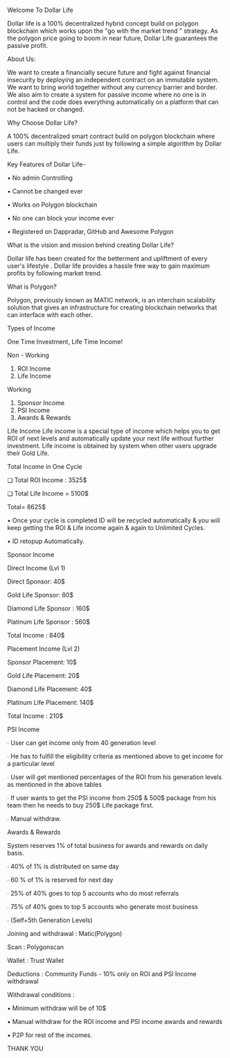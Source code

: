 Welcome To Dollar Life

Dollar life is a 100% decentralized hybrid concept build on polygon blockchain which works upon the "go with the market trend " strategy. 
As the polygon price going to boom in near future, Dollar Life guarantees the passive profit.

About Us:

We want to create a financially secure future
and fight against financial insecurity by
deploying an independent contract on an
immutable system.
We want to bring world together without any
currency barrier and border. We also aim to create
a system for passive income where no one is in
control and the code does everything
automatically on a platform that can not be
hacked or changed.

Why Choose
Dollar Life?

A 100% decentralized smart contract build on polygon
blockchain where users can multiply their funds just by
following a simple algorithm by Dollar Life.

Key Features of Dollar Life-

• No admin Controlling

• Cannot be changed ever

• Works on Polygon blockchain

• No one can block your income ever

• Registered on Dappradar, GitHub and Awesome Polygon

What is the vision and mission
behind creating Dollar Life?

Dollar life has been created for the betterment and
upliftment of every user's lifestyle . Dollar life
provides a hassle free way to gain maximum profits by
following market trend.

What is Polygon?

Polygon, previously known as MATIC network, is an interchain
scalability solution that gives an infrastructure for creating
blockchain networks that can interface with each other.

Types of Income

One Time Investment, Life Time Income!

Non - Working
1. ROI Income
2. Life Income

Working
1. Sponsor Income
2. PSI Income
3. Awards & Rewards

Life Income
Life income is a special type of income which helps
you to get ROI of next levels and automatically
update your next life without further investment. Life
income is obtained by system when other users
upgrade their Gold Life.

Total Income in One Cycle

❑ Total ROI Income : 3525$

❑ Total Life Income = 5100$

Total= 8625$

▪ Once your cycle is completed ID will be recycled
automatically & you will keep getting the ROI &
Life income again & again to Unlimited Cycles.

▪ ID retopup Automatically.

Sponsor Income

Direct Income (Lvl 1)

Direct Sponsor: 40$

Gold Life Sponsor: 80$

Diamond Life Sponsor : 160$

Platinum Life Sponsor : 560$

Total Income : 840$


Placement Income (Lvl 2)

Sponsor Placement: 10$

Gold Life Placement: 20$

Diamond Life Placement: 40$

Platinum Life Placement: 140$

Total Income : 210$

PSI Income

∙ User can get income only from 40 generation level

∙ He has to fulfill the eligibility criteria as mentioned above to get income for a
particular level

∙ User will get mentioned percentages of the ROI from his generation levels
as mentioned in the above tables

∙ If user wants to get the PSI income from 250$ & 500$ package from his team then
he needs to buy 250$ Life package first.

∙ Manual withdraw.

Awards & Rewards

System reserves 1% of total business for awards and rewards on daily basis.

∙ 40% of 1% is distributed on same day

∙ 60 % of 1% is reserved for next day

∙ 25% of 40% goes to top 5 accounts who do most referrals

∙ 75% of 40% goes to top 5 accounts who generate most business

∙ (Self+5th Generation Levels)

Joining and withdrawal : Matic(Polygon)

Scan : Polygonscan

Wallet : Trust Wallet

Deductions :
Community Funds - 10% only on ROI and PSI Income withdrawal

Withdrawal conditions :

▪ Minimum withdraw will be of 10$

▪ Manual withdraw for the ROI income and PSI income
awards and rewards

▪ P2P for rest of the incomes.


THANK YOU






